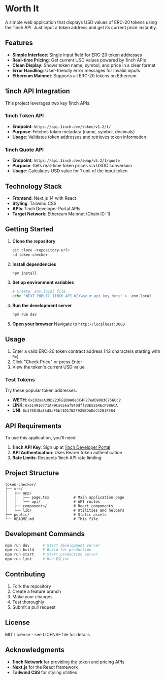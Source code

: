 # Worth It

A simple web application that displays USD values of ERC-20 tokens using the 1inch API. Just input a token address and get its current price instantly.

## Features

- **Simple Interface**: Single input field for ERC-20 token addresses
- **Real-time Pricing**: Get current USD values powered by 1inch APIs
- **Clean Display**: Shows token name, symbol, and price in a clear format
- **Error Handling**: User-friendly error messages for invalid inputs
- **Ethereum Mainnet**: Supports all ERC-20 tokens on Ethereum

## 1inch API Integration

This project leverages two key 1inch APIs:

### 1inch Token API
- **Endpoint**: `https://api.1inch.dev/token/v1.2/1/`
- **Purpose**: Fetches token metadata (name, symbol, decimals)
- **Usage**: Validates token addresses and retrieves token information

### 1inch Quote API  
- **Endpoint**: `https://api.1inch.dev/swap/v5.2/1/quote`
- **Purpose**: Gets real-time token prices via USDC conversion
- **Usage**: Calculates USD value for 1 unit of the input token

## Technology Stack

- **Frontend**: Next.js 14 with React
- **Styling**: Tailwind CSS
- **APIs**: 1inch Developer Portal APIs
- **Target Network**: Ethereum Mainnet (Chain ID: 1)

## Getting Started

1. **Clone the repository**
   ```bash
   git clone <repository-url>
   cd token-checker
   ```

2. **Install dependencies**
   ```bash
   npm install
   ```

3. **Set up environment variables**
   ```bash
   # Create .env.local file
   echo "NEXT_PUBLIC_1INCH_API_KEY=your_api_key_here" > .env.local
   ```

4. **Run the development server**
   ```bash
   npm run dev
   ```

5. **Open your browser**
   Navigate to `http://localhost:3000`

## Usage

1. Enter a valid ERC-20 token contract address (42 characters starting with `0x`)
2. Click "Check Price" or press Enter
3. View the token's current USD value

### Test Tokens

Try these popular token addresses:
- **WETH**: `0xC02aaA39b223FE8D0A0e5C4F27eAD9083C756Cc2`
- **LINK**: `0x514910771AF9Ca656af840dff83E8264EcF986CA`
- **UNI**: `0x1f9840a85d5aF5bf1D1762F925BDADdC4201F984`

## API Requirements

To use this application, you'll need:

1. **1inch API Key**: Sign up at [1inch Developer Portal](https://portal.1inch.dev/)
2. **API Authentication**: Uses Bearer token authentication
3. **Rate Limits**: Respects 1inch API rate limiting

## Project Structure

```
token-checker/
├── src/
│   ├── app/
│   │   ├── page.tsx           # Main application page
│   │   └── api/               # API routes
│   ├── components/            # React components
│   └── lib/                   # Utilities and helpers
├── public/                    # Static assets
└── README.md                  # This file
```

## Development Commands

```bash
npm run dev      # Start development server
npm run build    # Build for production
npm run start    # Start production server
npm run lint     # Run ESLint
```

## Contributing

1. Fork the repository
2. Create a feature branch
3. Make your changes
4. Test thoroughly
5. Submit a pull request

## License

MIT License - see LICENSE file for details

## Acknowledgments

- **1inch Network** for providing the token and pricing APIs
- **Next.js** for the React framework
- **Tailwind CSS** for styling utilities
